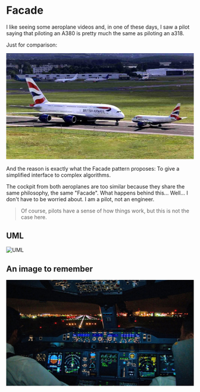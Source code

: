 # Facade
I like seeing some aeroplane videos and, in one of these days, I saw a pilot saying that piloting an A380 is pretty much the same as piloting an a318.

Just for comparison:

![a380 vs a318](/img/comparison.jpg)

And the reason is exactly what the Facade pattern proposes: To give a simplified interface to complex algorithms.

The cockpit from both aeroplanes are too similar because they share the same philosophy, the same "Facade". What happens behind this... Well... I don't have to be worried about. I am a pilot, not an engineer.

> Of course, pilots have a sense of how things work, but this is not the case here.

## UML
![UML](https://upload.wikimedia.org/wikipedia/commons/9/96/W3sDesign_Facade_Design_Pattern_UML.jpg)

## An image to remember
![A380 cockpit](/img/a380.jpg)